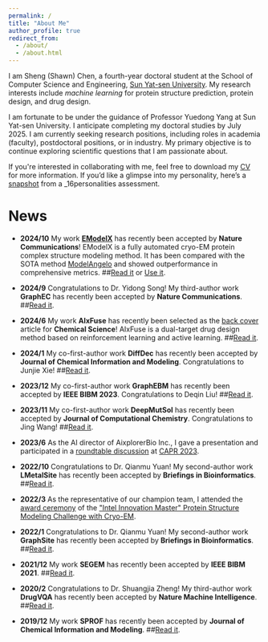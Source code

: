 ```yaml
---
permalink: /
title: "About Me"
author_profile: true
redirect_from: 
  - /about/
  - /about.html
---
```



I am Sheng (Shawn) Chen, a fourth-year doctoral student at the School of Computer Science and Engineering, [Sun Yat-sen University](https://www.usnews.com/education/best-global-universities/china/computer-science?name=Sun+Yat+sen+University). My research interests include _machine learning_ for protein structure prediction, protein design, and drug design.

I am fortunate to be under the guidance of Professor Yuedong Yang at Sun Yat-sen University. I anticipate completing my doctoral studies by July 2025. I am currently seeking research positions, including roles in academia (faculty), postdoctoral positions, or in industry. My primary objective is to continue exploring scientific questions that I am passionate about.

If you're interested in collaborating with me, feel free to download my [CV](/files/resume.pdf) for more information. If you’d like a glimpse into my personality, here’s a [snapshot](https://www.16personalities.com/profiles/entp-a/x/4mmrrymeq) from a _16personalities assessment.

# News

* **2024/10**  My work [**EModelX**](/images/emodelx.png) has recently been accepted by **Nature Communications**! EModelX is a fully automated cryo-EM protein complex structure modeling method. It has been compared with the SOTA method [ModelAngelo](https://doi.org/10.1038/s41586-024-07215-4) and showed outperformance in comprehensive metrics. ##[Read it](https://www.nature.com/articles/s41467-024-53116-5) or [Use it](https://bio-web1.nscc-gz.cn/app/EModelX).

* **2024/9** Congratulations to Dr. Yidong Song! My third-author work **GraphEC** has recently been accepted by **Nature Communications**. ##[Read it](https://doi.org/10.1038/s41467-024-52533-w).

* **2024/6** My work **AIxFuse** has recently been selected as the [back cover](/images/aixfuse.png) article for **Chemical Science**! AIxFuse is a dual-target drug design method based on reinforcement learning and active learning. ##[Read it](https://doi.org/10.1039/D4SC00094C).

* **2024/1**  My co-first-author work **DiffDec** has recently been accepted by **Journal of Chemical Information and Modeling**. Congratulations to Junjie Xie! ##[Read it](https://doi.org/10.1021/acs.jcim.3c01466).

* **2023/12**  My co-first-author work **GraphEBM** has recently been accepted by **IEEE BIBM 2023**. Congratulations to Deqin Liu! ##[Read it](https://doi.org/10.1109/BIBM58861.2023.10385826).

* **2023/11**  My co-first-author work **DeepMutSol** has recently been accepted by **Journal of Computational Chemistry**. Congratulations to Jing Wang! ##[Read it](https://doi.org/10.1002/jcc.27249).

* **2023/6**  As the AI director of AixplorerBio Inc., I gave a presentation and participated in a [roundtable discussion](/images/discuss.jpg) at [CAPR 2023](https://mp.weixin.qq.com/s/umFr3tHhYgUZ0o1SGNrFsQ).

* **2022/10**  Congratulations to Dr. Qianmu Yuan! My second-author work **LMetalSite** has recently been accepted by **Briefings in Bioinformatics**. ##[Read it](https://doi.org/10.1093/bib/bbac444).

* **2022/3**  As the representative of our champion team, I attended the [award ceremony](/images/honor.jpg) of the ["Intel Innovation Master" Protein Structure Modeling Challenge with Cryo-EM](https://tianchi.aliyun.com/competition/entrance/531916/introduction?lang=en-us).
  
* **2022/1**  Congratulations to Dr. Qianmu Yuan! My second-author work **GraphSite** has recently been accepted by **Briefings in Bioinformatics**. ##[Read it](https://doi.org/10.1093/bib/bbab564).

* **2021/12**  My work **SEGEM** has recently been accepted by **IEEE BIBM 2021**. ##[Read it](https://doi.org/10.1109/BIBM52615.2021.9669647).

* **2020/2**  Congratulations to Dr. Shuangjia Zheng! My third-author work **DrugVQA** has recently been accepted by **Nature Machine Intelligence**.  ##[Read it](https://doi.org/10.1038/s42256-020-0152-y).

* **2019/12**  My work **SPROF** has recently been accepted by **Journal of Chemical Information and Modeling**. ##[Read it](https://doi.org/10.1021/acs.jcim.9b00438).
